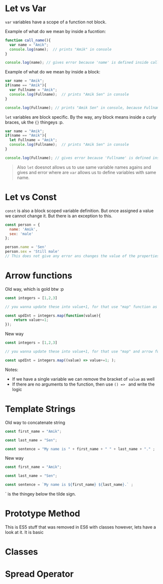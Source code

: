 # Let vs Var

`var` variables have a scope of a function not block. 

Example of what do we mean by inside a fucntion: 

```js
function call_name(){
  var name = "Amik";
  console.log(name);  // prints "Amik" in console
}

console.log(name); // gives error because 'name' is defined inside call_name and does not exist in this scope
```

Example of what do we mean by inside a block: 

```js
var name = "Amik";
if(name == "Amik"){
  var Fullname = "Amik";
  console.log(Fullname);  // prints "Amik Sen" in console
}

console.log(Fullname); // prints "Amik Sen" in console, because Fullname not defined inside any function, so acts as a global variable
```

`let` variables are block specific. By the way, any block means inside a curly braces, uk the `{}` thingeys :p. 

```js
var name = "Amik";
if(name == "Amik"){
  let Fullname = "Amik";
  console.log(Fullname);  // prints "Amik Sen" in console
}

console.log(Fullname); // gives error because 'Fullname' is defined inside if block and does not exist in this scope
```

> Also `let` doesnot allows us to use same variable names agains and gives and error where are `var` allows us to define variables with same name. 

# Let vs Const

`const` is also a block scoped variable definition. But once assigned a value we cannot change it. But there is an exception to this. 

```js
const person = {
  name: 'Amik',
  sex: 'male'
};

person.name = 'Sen'
person.sex = 'Still male' 
// This does not give any error ans changes the value of the properties however, we cannot change the properties itself. 
```

# Arrow functions 

Old way, which is gold btw :p

```js
const integers = [1,2,3]

// you wanna update these into value+1, for that use "map" function as 

const updInt = integers.map(function(value){
    return value+=1;
});

```

New way 


```js
const integers = [1,2,3]

// you wanna update these into value+1, for that use "map" and arrow function as 

const updInt = integers.map((value) => value+=1; );
```

Notes: 
- If we have a single variable we can remove the bracket of `value` as well
- If there are no arguments to the function, then use `() => ` and write the logic


# Template Strings

Old way to concatenate string

```js
const first_name = "Amik";

const last_name = "Sen";

const sentence = "My name is " + first_name + " " + last_name + "." ; 
```

New way 


```js
const first_name = "Amik";

const last_name = "Sen";

const sentence = `My name is ${first_name} ${last_name}.` ; 
```

\` is the thingey below the tilde sign. 

# Prototype Method

This is ES5 stuff that was removed in ES6 with classes however, lets have a look at it. It is basic

# Classes 

# Spread Operator
